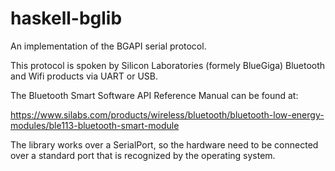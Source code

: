 # haskell-bglib

An implementation of the BGAPI serial protocol.

This protocol is spoken by Silicon Laboratories (formely BlueGiga)
Bluetooth and Wifi products via UART or USB.

The Bluetooth Smart Software API Reference Manual can be found at:

https://www.silabs.com/products/wireless/bluetooth/bluetooth-low-energy-modules/ble113-bluetooth-smart-module

The library works over a SerialPort, so the hardware need to be
connected over a standard port that is recognized by the operating
system.

